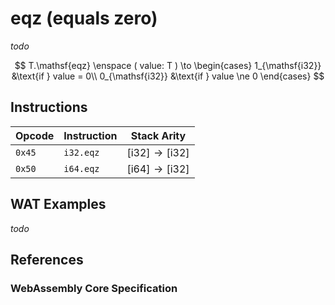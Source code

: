 
# eqz (equals zero)

_todo_

$$
T.\mathsf{eqz} \enspace ( value: T ) \to \begin{cases}
  1_{\mathsf{i32}} &\text{if } value = 0\\
  0_{\mathsf{i32}} &\text{if } value \ne 0
\end{cases}
$$



## Instructions

| Opcode | Instruction | Stack Arity |
|--------|-------------|-----------|
| `0x45` | `i32.eqz`   | $[ \mathsf{i32} ] \to [ \mathsf{i32} ]$ |
| `0x50` | `i64.eqz`   | $[ \mathsf{i64} ] \to [ \mathsf{i32} ]$ |



## WAT Examples

_todo_


## References

### WebAssembly Core Specification

[^§2.4.1]: _Structure, Numeric Instructions_ - <https://www.w3.org/TR/wasm-core-2/syntax/instructions.html#numeric-instructions>
[^§4.3.2-ieqz]: _Execution, Numerics, Integer Operations, ieqz_ - <https://www.w3.org/TR/wasm-core-2/exec/numerics.html#op-ieqz>

